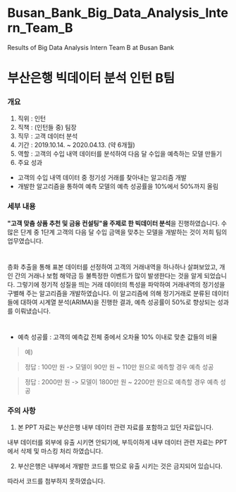# Busan_Bank_Big_Data_Analysis_Intern_Team_B
Results of Big Data Analysis Intern Team B at Busan Bank

# 부산은행 빅데이터 분석 인턴 B팀
### 개요
1. 직위 : 인턴
2. 직책 : (인턴들 중) 팀장
3. 직무 : 고객 데이터 분석
4. 기간 : 2019.10.14. ~ 2020.04.13. (약 6개월)
5. 역할 : 고객의 수입 내역 데이터를 분석하여 다음 달 수입을 예측하는 모델 만들기
6. 주요 성과
- 고객의 수입 내역 데이터 중 정기성 거래를 찾아내는 알고리즘 개발
- 개발한 알고리즘을 통하여 예측 모델의 예측 성공률을 10%에서 50%까지 올림

### 세부 내용
 **"고객 맞춤 상품 추천 및 금융 컨설팅"을 주제로 한 빅데이터 분석**을 진행하였습니다. 수많은 단계 중 1단계 고객의 다음 달 수입 금액을 맞추는 모델을 개발하는 것이 저희 팀의 업무였습니다. 
#
 층화 추출을 통해 표본 데이터를 선정하여 고객의 거래내역을 하나하나 살펴보았고, 개인 간의 거래나 보험 해약금 등 불특정한 이벤트가 많이 발생한다는 것을 알게 되었습니다. 그렇기에 정기적 성질을 띄는 거래 데이터의 특성을 파악하여 거래내역의 정기성을 구별해 주는 알고리즘을 개발하였습니다. 이 알고리즘에 의해 정기거래로 분류된 데이터들에 대하여 시계열 분석(ARIMA)을 진행한 결과, 예측 성공률이 50%로 향상되는 성과를 이뤄냈습니다.
#
* 예측 성공률 : 고객의 예측값 전체 중에서 오차율 10% 이내로 맞춘 값들의 비율
> 예)

> 정답 : 100만 원 -> 모델이 90만 원 ~ 110만 원으로 예측할 경우 예측 성공

> 정답 : 2000만 원 -> 모델이 1800만 원 ~ 2200만 원으로 예측할 경우 예측 성공

### 주의 사항
1. 본 PPT 자료는 부산은행 내부 데이터 관련 자료를 포함하고 있던 자료입니다.

내부 데이터를 외부에 유출 시키면 안되기에, 부득이하게 내부 데이터 관련 자료는 PPT에서 삭제 및 마스킹 처리 하였습니다.

2. 부산은행은 내부에서 개발한 코드를 밖으로 유출 시키는 것은 금지되어 있습니다. 

따라서 코드를 첨부하지 못하였습니다.
